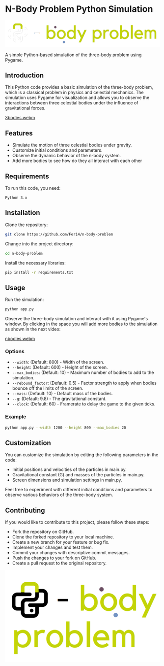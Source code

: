 # N-Body Problem Python Simulation

![logo](imgs/black_logo_transparent.png)

A simple Python-based simulation of the three-body problem using Pygame.


## Introduction

This Python code provides a basic simulation of the three-body problem, which is a classical problem in physics and celestial mechanics. The simulation uses Pygame for visualization and allows you to observe the interactions between three celestial bodies under the influence of gravitational forces.

[3bodies.webm](https://github.com/Fer14/n-body-problem/assets/36365106/dfaacd8a-d0b5-47f4-bae2-4d93761aa4b8)

## Features

- Simulate the motion of three celestial bodies under gravity.
- Customize initial conditions and parameters.
- Observe the dynamic behavior of the n-body system.
- Add more bodies to see how do they all interact with each other

## Requirements

To run this code, you need:

    Python 3.x

## Installation

Clone the repository:

```bash
git clone https://github.com/Fer14/n-body-problem
```

Change into the project directory:

```bash
cd n-body-problem
``````

Install the necessary libraries:

```bash
pip install -r requirements.txt
```

## Usage

Run the simulation:

```bash
python app.py
```

Observe the three-body simulation and interact with it using Pygame's window. 
By clicking in the space you will add more bodies to the simulation as shown in the next video:

[nbodies.webm](https://github.com/Fer14/n-body-problem/assets/36365106/a14fd4c5-7334-4e39-bdba-64de128d12b2)

### Options

- `--width`: (Default: 800) - Width of the screen.
- `--height`: (Default: 600) - Height of the screen.
- `--max_bodies`: (Default: 10) - Maximum number of bodies to add to the simulation.
- `--rebound_factor`: (Default: 0.5) - Factor strength to apply when bodies bounce off the limits of the screen.
- `--mass`: (Default: 10) - Default mass of the bodies.
- `--g`: (Default: 9.8) - The gravitational constant.
- `--clock`: (Default: 60) - Framerate to delay the game to the given ticks.

### Example

```bash
python app.py --width 1200 --height 800 --max_bodies 20
```



## Customization

You can customize the simulation by editing the following parameters in the code:

- Initial positions and velocities of the particles in main.py.
- Gravitational constant (G) and masses of the particles in main.py.
- Screen dimensions and simulation settings in main.py.

Feel free to experiment with different initial conditions and parameters to observe various behaviors of the three-body system.


## Contributing

If you would like to contribute to this project, please follow these steps:

- Fork the repository on GitHub.
- Clone the forked repository to your local machine.
- Create a new branch for your feature or bug fix.
- Implement your changes and test them.
- Commit your changes with descriptive commit messages.
- Push the changes to your fork on GitHub.
- Create a pull request to the original repository.

![logo](imgs/white_logo.png)

